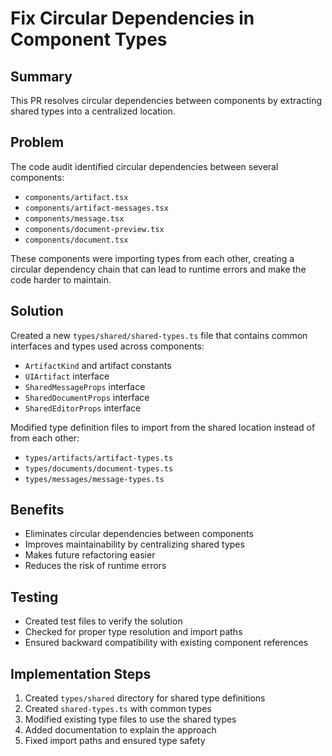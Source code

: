 # Fix Circular Dependencies in Component Types

## Summary
This PR resolves circular dependencies between components by extracting shared types into a centralized location.

## Problem
The code audit identified circular dependencies between several components:
- `components/artifact.tsx`
- `components/artifact-messages.tsx`
- `components/message.tsx` 
- `components/document-preview.tsx`
- `components/document.tsx`

These components were importing types from each other, creating a circular dependency chain that can lead to runtime errors and make the code harder to maintain.

## Solution
Created a new `types/shared/shared-types.ts` file that contains common interfaces and types used across components:
- `ArtifactKind` and artifact constants
- `UIArtifact` interface
- `SharedMessageProps` interface
- `SharedDocumentProps` interface
- `SharedEditorProps` interface

Modified type definition files to import from the shared location instead of from each other:
- `types/artifacts/artifact-types.ts`
- `types/documents/document-types.ts`
- `types/messages/message-types.ts`

## Benefits
- Eliminates circular dependencies between components
- Improves maintainability by centralizing shared types
- Makes future refactoring easier
- Reduces the risk of runtime errors

## Testing
- Created test files to verify the solution
- Checked for proper type resolution and import paths
- Ensured backward compatibility with existing component references

## Implementation Steps
1. Created `types/shared` directory for shared type definitions
2. Created `shared-types.ts` with common types
3. Modified existing type files to use the shared types
4. Added documentation to explain the approach
5. Fixed import paths and ensured type safety